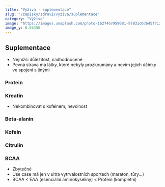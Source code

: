 ```yaml
---
title: "Výživa - suplementace"
slug: "/zapisky/zdravi/vyziva/suplementace"
category: "Výživa"
image: "https://images.unsplash.com/photo-1627467959081-97831c0d645f?ixlib=rb-4.0.3&ixid=MnwxMjA3fDB8MHxwaG90by1wYWdlfHx8fGVufDB8fHx8&auto=format&fit=crop&w=1083&q=80"
image_y: 0.56356
---
```

## Suplementace
- Nejnižší důležitost, nadhodnocené
- Pevná strava má látky, které nebyly prozkoumány a nevím jejich účinky ve spojení s jinými

### Protein

### Kreatin
- Nekombinovat s kofeinem, nevolnost

### Beta-alanin

### Kofein

### Citrulin

### BCAA
- Zbytečné
- Use case má jen v ultra vytrvalostních sportech (maraton, tůry...)
- BCAA < EAA (esenciální aminokyseliny) < Protein (kompletní)
